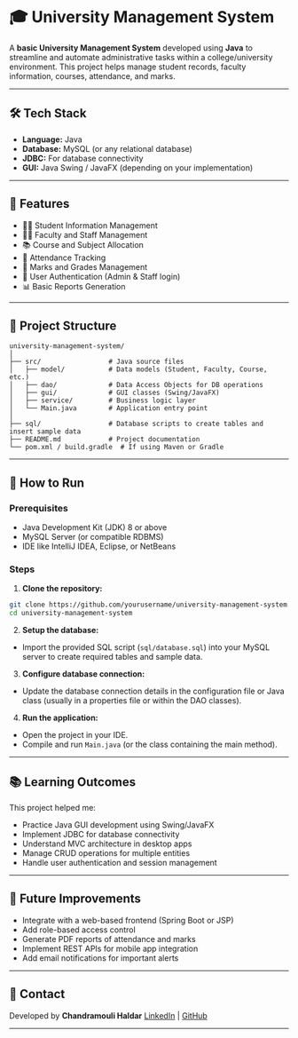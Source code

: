 # 🎓 University Management System

A **basic University Management System** developed using **Java** to streamline and automate administrative tasks within a college/university environment. This project helps manage student records, faculty information, courses, attendance, and marks.

---

## 🛠️ Tech Stack

* **Language:** Java
* **Database:** MySQL (or any relational database)
* **JDBC:** For database connectivity
* **GUI:** Java Swing / JavaFX (depending on your implementation)

---

## 📌 Features

* 🧑‍🎓 Student Information Management
* 👨‍🏫 Faculty and Staff Management
* 📚 Course and Subject Allocation
* 🧒 Attendance Tracking
* 📝 Marks and Grades Management
* 🔐 User Authentication (Admin & Staff login)
* 📊 Basic Reports Generation

---

## 📂 Project Structure

```
university-management-system/
│
├── src/                 # Java source files
│   ├── model/           # Data models (Student, Faculty, Course, etc.)
│   ├── dao/             # Data Access Objects for DB operations
│   ├── gui/             # GUI classes (Swing/JavaFX)
│   ├── service/         # Business logic layer
│   └── Main.java        # Application entry point
│
├── sql/                 # Database scripts to create tables and insert sample data
├── README.md            # Project documentation
└── pom.xml / build.gradle  # If using Maven or Gradle
```

---

## 🚀 How to Run

### Prerequisites

* Java Development Kit (JDK) 8 or above
* MySQL Server (or compatible RDBMS)
* IDE like IntelliJ IDEA, Eclipse, or NetBeans

### Steps

1. **Clone the repository:**

```bash
git clone https://github.com/yourusername/university-management-system.git
cd university-management-system
```

2. **Setup the database:**

* Import the provided SQL script (`sql/database.sql`) into your MySQL server to create required tables and sample data.

3. **Configure database connection:**

* Update the database connection details in the configuration file or Java class (usually in a properties file or within the DAO classes).

4. **Run the application:**

* Open the project in your IDE.
* Compile and run `Main.java` (or the class containing the main method).

---

## 📚 Learning Outcomes

This project helped me:

* Practice Java GUI development using Swing/JavaFX
* Implement JDBC for database connectivity
* Understand MVC architecture in desktop apps
* Manage CRUD operations for multiple entities
* Handle user authentication and session management

---

## 🔧 Future Improvements

* Integrate with a web-based frontend (Spring Boot or JSP)
* Add role-based access control
* Generate PDF reports of attendance and marks
* Implement REST APIs for mobile app integration
* Add email notifications for important alerts

---

## 📧 Contact

Developed by **Chandramouli Haldar**
[LinkedIn](https://www.linkedin.com/in/yourprofile) | [GitHub](https://github.com/yourusername)

---
